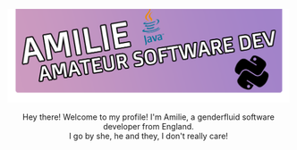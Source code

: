 ![TopBar](https://github.com/AmilieCoding/amiliecoding/blob/main/assets/topbar.png?raw=true)
<p align="center">Hey there! Welcome to my profile! I'm Amilie, a genderfluid software developer from England.<br>
I go by she, he and they, I don't really care!</p>
